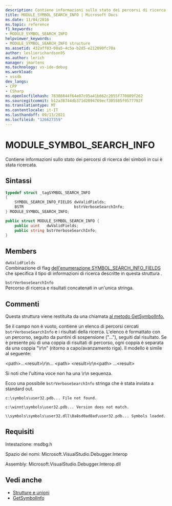 ```yaml
---
description: Contiene informazioni sullo stato dei percorsi di ricerca dei simboli in cui è stata ricercata.
title: MODULE_SYMBOL_SEARCH_INFO | Microsoft Docs
ms.date: 11/04/2016
ms.topic: reference
f1_keywords:
- MODULE_SYMBOL_SEARCH_INFO
helpviewer_keywords:
- MODULE_SYMBOL_SEARCH_INFO structure
ms.assetid: 432aff03-08a5-4c5a-b2d5-e212090fc70a
author: leslierichardson95
ms.author: lerich
manager: jmartens
ms.technology: vs-ide-debug
ms.workload:
- vssdk
dev_langs:
- CPP
- CSharp
ms.openlocfilehash: 78308844f64e87c95a41b662c2055f770809f262
ms.sourcegitcommit: b12a38744db371d2894769ecf305585f9577792f
ms.translationtype: MT
ms.contentlocale: it-IT
ms.lasthandoff: 09/13/2021
ms.locfileid: "126627359"
---
```

# <a name="module_symbol_search_info"></a>MODULE_SYMBOL_SEARCH_INFO

Contiene informazioni sullo stato dei percorsi di ricerca dei simboli in cui è stata ricercata.

## <a name="syntax"></a>Sintassi

```cpp
typedef struct _tagSYMBOL_SEARCH_INFO
{
    SYMBOL_SEARCH_INFO_FIELDS dwValidFields;
    BSTR                      bstrVerboseSearchInfo;
} MODULE_SYMBOL_SEARCH_INFO;
```

```csharp
public struct MODULE_SYMBOL_SEARCH_INFO {
    public uint   dwValidFields;
    public string bstrVerboseSearchInfo;
}
```

## <a name="members"></a>Members

`dwValidFields`\
Combinazione di flag [dell'enumerazione SYMBOL_SEARCH_INFO_FIELDS](../../../extensibility/debugger/reference/symbol-search-info-fields.md) che specifica il tipo di informazioni di ricerca descritte in questa struttura .

`bstrVerboseSearchInfo`\
Percorso di ricerca e risultati concatenati in un'unica stringa.

## <a name="remarks"></a>Commenti

Questa struttura viene restituita da una chiamata [al metodo GetSymbolInfo.](../../../extensibility/debugger/reference/idebugmodule3-getsymbolinfo.md)

Se il campo non è vuoto, contiene un elenco di percorsi cercati `bstrVerboseSearchInfo` e i risultati della ricerca. L'elenco è formattato con un percorso, seguito da puntini di sospensione ("..."), seguiti dal risultato. Se è presente più di una coppia di risultati di percorso, ogni coppia è separata da una coppia "\r\n" (ritorno a capo/avanzamento riga). Il modello è simile al seguente:

\<path>...\<result>\r\n... \<path> \<result>\r\n\<path> ...\<result>

Si noti che l'ultima voce non ha una \r\n sequenza.

Ecco una possibile `bstrVerboseSearchInfo` stringa che è stata inviata a standard out.

`c:\symbols\user32.pdb... File not found.`

`c:\winnt\symbols\user32.pdb... Version does not match.`

`\\symbols\symbols\user32.dll\0a8sd0ad8ad\user32.pdb... Symbols loaded.`

## <a name="requirements"></a>Requisiti

Intestazione: msdbg.h

Spazio dei nomi: Microsoft.VisualStudio.Debugger.Interop

Assembly: Microsoft.VisualStudio.Debugger.Interop.dll

## <a name="see-also"></a>Vedi anche

- [Strutture e unioni](../../../extensibility/debugger/reference/structures-and-unions.md)
- [GetSymbolInfo](../../../extensibility/debugger/reference/idebugmodule3-getsymbolinfo.md)
